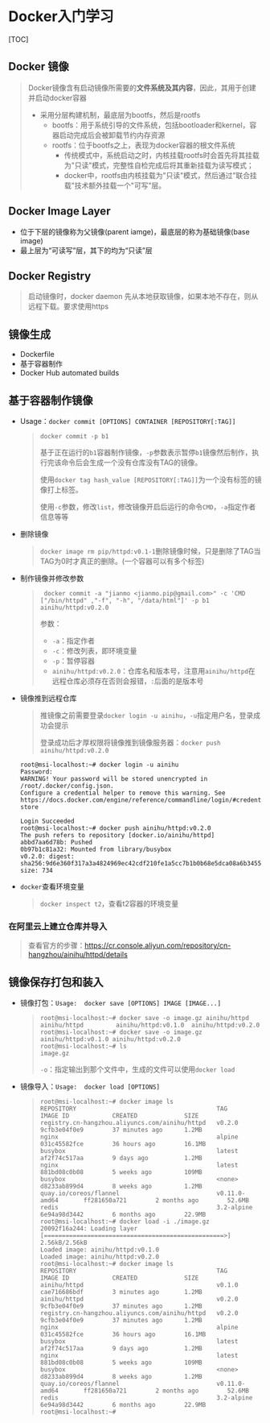 # Docker入门学习

[TOC]

## Docker 镜像

> Docker镜像含有启动镜像所需要的**文件系统及其内容**，因此，其用于创建并启动docker容器
>
> * 采用分层构建机制，最底层为bootfs，然后是rootfs
>   * bootfs：用于系统引导的文件系统，包括bootloader和kernel，容器启动完成后会被卸载节约内存资源
>   * rootfs：位于bootfs之上，表现为docker容器的根文件系统
>     * 传统模式中，系统启动之时，内核挂载rootfs时会首先将其挂载为"只读"模式，完整性自检完成后将其重新挂载为读写模式；
>     * docker中，rootfs由内核挂载为"只读"模式，然后通过"联合挂载"技术额外挂载一个"可写"层。

## Docker Image Layer

* 位于下层的镜像称为父镜像(parent iamge)，最底层的称为基础镜像(base image)
* 最上层为“可读写”层，其下的均为“只读”层

## Docker Registry

> 启动镜像时，docker daemon 先从本地获取镜像，如果本地不存在，则从远程下载。要求使用https

## 镜像生成

* Dockerfile
* 基于容器制作
* Docker Hub automated builds

## 基于容器制作镜像

* Usage：`docker commit [OPTIONS] CONTAINER [REPOSITORY[:TAG]]`

  > `docker commit -p b1 `
  >
  > 基于正在运行的`b1`容器制作镜像，`-p`参数表示暂停`b1`镜像然后制作，执行完该命令后会生成一个没有仓库没有TAG的镜像。
  >
  > 使用`docker tag hash_value [REPOSITORY[:TAG]]`为一个没有标签的镜像打上标签。
  >
  > 使用`-c`参数，修改`list`，修改镜像开启后运行的命令`CMD`，`-a`指定作者信息等等

* 删除镜像

  > `docker image rm pip/httpd:v0.1-1`删除镜像时候，只是删除了TAG当TAG为0时才真正的删除。(一个容器可以有多个标签)

* 制作镜像并修改参数

  > ` docker commit -a "jianmo <jianmo.pip@gmail.com>" -c 'CMD ["/bin/httpd" ,"-f", "-h", "/data/html"]' -p b1 ainihu/httpd:v0.2.0`
  >
  > 参数：
  >
  > * `-a`：指定作者
  > * `-c`：修改列表，即环境变量
  > * `-p`：暂停容器
  > * `ainihu/httpd:v0.2.0`：仓库名和版本号，注意用`ainihu/httpd`在远程仓库必须存在否则会报错，`:`后面的是版本号

* 镜像推到远程仓库

  > 推镜像之前需要登录`docker login -u ainihu`，`-u`指定用户名，登录成功会提示
  >
  > 登录成功后才厚权限将镜像推到镜像服务器：`docker push ainihu/httpd:v0.2.0 `

  ```
  root@msi-localhost:~# docker login -u ainihu
  Password: 
  WARNING! Your password will be stored unencrypted in /root/.docker/config.json.
  Configure a credential helper to remove this warning. See
  https://docs.docker.com/engine/reference/commandline/login/#credentials-store
  
  Login Succeeded
  root@msi-localhost:~# docker push ainihu/httpd:v0.2.0  
  The push refers to repository [docker.io/ainihu/httpd]
  abbd7aa6d78b: Pushed 
  0b97b1c81a32: Mounted from library/busybox 
  v0.2.0: digest: sha256:9d6e360f317a3a4824969ec42cdf210fe1a5cc7b1b0b68e5dca08a6b3455d53f size: 734
  ```

* `docker`查看环境变量

  > `docker inspect t2`，查看t2容器的环境变量

### 在阿里云上建立仓库并导入

> 查看官方的步骤：<https://cr.console.aliyun.com/repository/cn-hangzhou/ainihu/httpd/details>

## 镜像保存打包和装入

* 镜像打包：`Usage:  docker save [OPTIONS] IMAGE [IMAGE...] `

  > ```
  > root@msi-localhost:~# docker save -o image.gz ainihu/httpd
  > ainihu/httpd         ainihu/httpd:v0.1.0  ainihu/httpd:v0.2.0  
  > root@msi-localhost:~# docker save -o image.gz ainihu/httpd:v0.1.0 ainihu/httpd:v0.2.0 
  > root@msi-localhost:~# ls
  > image.gz
  > ```
  >
  > `-o`：指定输出到那个文件中，生成的文件可以使用`docker load`

* 镜像导入：`Usage:  docker load [OPTIONS]`

  > ```
  > root@msi-localhost:~# docker image ls
  > REPOSITORY                                       TAG                 IMAGE ID            CREATED             SIZE
  > registry.cn-hangzhou.aliyuncs.com/ainihu/httpd   v0.2.0              9cfb3e04f0e9        37 minutes ago      1.2MB
  > nginx                                            alpine              031c45582fce        36 hours ago        16.1MB
  > busybox                                          latest              af2f74c517aa        9 days ago          1.2MB
  > nginx                                            latest              881bd08c0b08        5 weeks ago         109MB
  > busybox                                          <none>              d8233ab899d4        8 weeks ago         1.2MB
  > quay.io/coreos/flannel                           v0.11.0-amd64       ff281650a721        2 months ago        52.6MB
  > redis                                            3.2-alpine          6e94a98d3442        6 months ago        22.9MB        
  > root@msi-localhost:~# docker load -i ./image.gz 
  > 20092f16a244: Loading layer [==================================================>]   2.56kB/2.56kB
  > Loaded image: ainihu/httpd:v0.1.0
  > Loaded image: ainihu/httpd:v0.2.0
  > root@msi-localhost:~# docker image ls
  > REPOSITORY                                       TAG                 IMAGE ID            CREATED             SIZE
  > ainihu/httpd                                     v0.1.0              cae716686bdf        3 minutes ago       1.2MB
  > ainihu/httpd                                     v0.2.0              9cfb3e04f0e9        37 minutes ago      1.2MB
  > registry.cn-hangzhou.aliyuncs.com/ainihu/httpd   v0.2.0              9cfb3e04f0e9        37 minutes ago      1.2MB
  > nginx                                            alpine              031c45582fce        36 hours ago        16.1MB
  > busybox                                          latest              af2f74c517aa        9 days ago          1.2MB
  > nginx                                            latest              881bd08c0b08        5 weeks ago         109MB
  > busybox                                          <none>              d8233ab899d4        8 weeks ago         1.2MB
  > quay.io/coreos/flannel                           v0.11.0-amd64       ff281650a721        2 months ago        52.6MB
  > redis                                            3.2-alpine          6e94a98d3442        6 months ago        22.9MB
  > root@msi-localhost:~# 
  > ```

